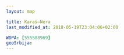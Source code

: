 ```yaml
---
layout: map

title: Karaš–Nera
last_modified_at: 2018-05-19T23:04:06+02:00

WDPA: [555588969]
geoSrbija:
---
```

